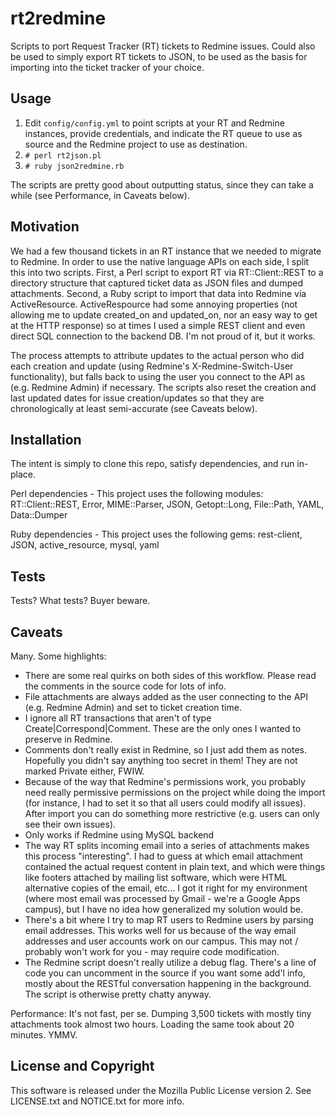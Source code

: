 # rt2redmine

Scripts to port Request Tracker (RT) tickets to Redmine issues.  Could also be used to simply export RT tickets to JSON, to be used as the basis for importing into the ticket tracker of your choice.

## Usage

1. Edit `config/config.yml` to point scripts at your RT and Redmine instances, provide credentials, and indicate the RT queue to use as source and the Redmine project to use as destination.
2. `# perl rt2json.pl`
3. `# ruby json2redmine.rb`

The scripts are pretty good about outputting status, since they can take a while (see Performance, in Caveats below).

## Motivation

We had a few thousand tickets in an RT instance that we needed to migrate to Redmine. In order to use the native language APIs on each side, I split this into two scripts. First, a Perl script to export RT via RT::Client::REST to a directory structure that captured ticket data as JSON files and dumped attachments. Second, a Ruby script to import that data into Redmine via ActiveResource. ActiveRespource had some annoying properties (not allowing me to update created_on and updated_on, nor an easy way to get at the HTTP response) so at times I used a simple REST client and even direct SQL connection to the backend DB.  I'm not proud of it, but it works.

The process attempts to attribute updates to the actual person who did each creation and update (using Redmine's X-Redmine-Switch-User functionality), but falls back to using the user you connect to the API as (e.g. Redmine Admin) if necessary.  The scripts also reset the creation and last updated dates for issue creation/updates so that they are chronologically at least semi-accurate (see Caveats below). 

## Installation

The intent is simply to clone this repo, satisfy dependencies, and run in-place. 

Perl dependencies - This project uses the following modules: RT::Client::REST, Error, MIME::Parser, JSON, Getopt::Long, File::Path, YAML, Data::Dumper

Ruby dependencies - This project uses the following gems: rest-client, JSON, active_resource, mysql, yaml

## Tests

Tests? What tests? Buyer beware.

## Caveats

Many. Some highlights:
 * There are some real quirks on both sides of this workflow.  Please read the comments in the source code for lots of info.
 * File attachments are always added as the user connecting to the API (e.g. Redmine Admin) and set to ticket creation time.
 * I ignore all RT transactions that aren't of type Create|Correspond|Comment. These are the only ones I wanted to preserve in Redmine.
 * Comments don't really exist in Redmine, so I just add them as notes. Hopefully you didn't say anything too secret in them!  They are not marked Private either, FWIW.
 * Because of the way that Redmine's permissions work, you probably need really permissive permissions on the project while doing the import (for instance, I had to set it so that all users could modify all issues). After import you can do something more restrictive (e.g. users can only see their own issues).
 * Only works if Redmine using MySQL backend
 * The way RT splits incoming email into a series of attachments makes this process "interesting". I had to guess at which email attachment contained the actual request content in plain text, and which were things like footers attached by mailing list software, which were HTML alternative copies of the email, etc... I got it right for my environment (where most email was processed by Gmail - we're a Google Apps campus), but I have no idea how generalized my solution would be.
 * There's a bit where I try to map RT users to Redmine users by parsing email addresses.  This works well for us because of the way email addresses and user accounts work on our campus. This may not / probably won't work for you - may require code modification.
 * The Redmine script doesn't really utilize a debug flag.  There's a line of code you can uncomment in the source if you want some add'l info, mostly about the RESTful conversation happening in the background.  The script is otherwise pretty chatty anyway.
 
Performance: It's not fast, per se.  Dumping 3,500 tickets with mostly tiny attachments took almost two hours.  Loading the same took about 20 minutes. YMMV.

## License and Copyright

This software is released under the Mozilla Public License version 2. See LICENSE.txt and NOTICE.txt for more info.
